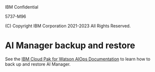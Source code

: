 IBM Confidential

5737-M96

(C) Copyright IBM Corporation 2021-2023 All Rights Reserved.

# AI Manager backup and restore
See the [IBM Cloud Pak for Watson AIOps Documentation](https://www.ibm.com/docs/en/cloud-paks/cloud-pak-watson-aiops/4.1.0?topic=manager-installing-backup-restore-tools-online) to learn how to back up and restore AI Manager.
